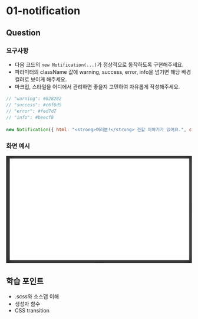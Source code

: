 # 01-notification

## Question

### 요구사항

- 다음 코드의 `new Notification(...)`가 정상적으로 동작하도록 구현해주세요.
- 파라미터의 className 값에 warning, success, error, info을 넘기면 해당 배경컬러로 보이게 해주세요.
- 마크업, 스타일을 어디에서 관리하면 좋을지 고민하여 자유롭게 작성해주세요.

```jsx
// "warning": #828282
// "success": #c6f6d5
// "error": #fed7d7
// "info": #beecf8

new Notification({ html: "<strong>여러분!</strong> 전할 이야기가 있어요.", className: "success" });
```

### 화면 예시

![](./example.gif)

## 학습 포인트

- .scss와 소스맵 이해
- 생성자 함수
- CSS transition
